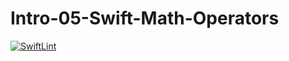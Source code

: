 # Intro-05-Swift-Math-Operators
[![SwiftLint](https://github.com/ICS4U-Programming-SantiagoHewettSH/Intro-05-Swift-Math-Operators/workflows/SwiftLint/badge.svg)](https://github.com/ICS4U-Programming-SantiagoHewettSH/Intro-05-Swift-Math-Operators/actions)
